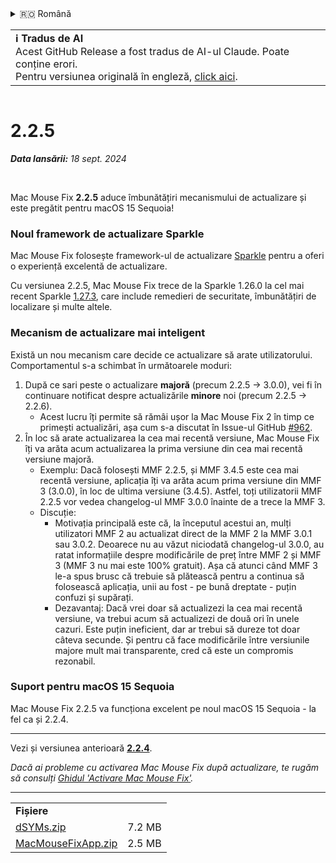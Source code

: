 <details>
<summary>🇷🇴 Română</summary>

[🇬🇧 English (GitHub Release)](https://github.com/noah-nuebling/mac-mouse-fix/releases/tag/2.2.5)\
[🇦🇩 Català](https://redirect.macmousefix.com/?target=mmf-release&tag=2.2.5&locale=ca)\
[🇩🇪 Deutsch](https://redirect.macmousefix.com/?target=mmf-release&tag=2.2.5&locale=de)\
[🇪🇸 Español](https://redirect.macmousefix.com/?target=mmf-release&tag=2.2.5&locale=es)\
[🇫🇷 Français](https://redirect.macmousefix.com/?target=mmf-release&tag=2.2.5&locale=fr)\
[🇮🇩 Indonesia](https://redirect.macmousefix.com/?target=mmf-release&tag=2.2.5&locale=id)\
[🇮🇹 Italiano](https://redirect.macmousefix.com/?target=mmf-release&tag=2.2.5&locale=it)\
[🇭🇺 Magyar](https://redirect.macmousefix.com/?target=mmf-release&tag=2.2.5&locale=hu)\
[🇳🇱 Nederlands](https://redirect.macmousefix.com/?target=mmf-release&tag=2.2.5&locale=nl)\
[🇵🇱 Polski](https://redirect.macmousefix.com/?target=mmf-release&tag=2.2.5&locale=pl)\
[🇧🇷 Português (Brasil)](https://redirect.macmousefix.com/?target=mmf-release&tag=2.2.5&locale=pt-BR)\
[🇵🇹 Português (Portugal)](https://redirect.macmousefix.com/?target=mmf-release&tag=2.2.5&locale=pt-PT)\
**🇷🇴 Română**\
[🇸🇪 Svenska](https://redirect.macmousefix.com/?target=mmf-release&tag=2.2.5&locale=sv)\
[🇻🇳 Tiếng Việt](https://redirect.macmousefix.com/?target=mmf-release&tag=2.2.5&locale=vi)\
[🇹🇷 Türkçe](https://redirect.macmousefix.com/?target=mmf-release&tag=2.2.5&locale=tr)\
[🇨🇿 Čeština](https://redirect.macmousefix.com/?target=mmf-release&tag=2.2.5&locale=cs)\
[🇬🇷 Ελληνικά](https://redirect.macmousefix.com/?target=mmf-release&tag=2.2.5&locale=el)\
[🇷🇺 Русский](https://redirect.macmousefix.com/?target=mmf-release&tag=2.2.5&locale=ru)\
[🇺🇦 Українська](https://redirect.macmousefix.com/?target=mmf-release&tag=2.2.5&locale=uk)\
[🇮🇱 עברית](https://redirect.macmousefix.com/?target=mmf-release&tag=2.2.5&locale=he)\
[🇸🇦 العربية](https://redirect.macmousefix.com/?target=mmf-release&tag=2.2.5&locale=ar)\
[🇮🇳 हिन्दी](https://redirect.macmousefix.com/?target=mmf-release&tag=2.2.5&locale=hi)\
[🇹🇭 ไทย](https://redirect.macmousefix.com/?target=mmf-release&tag=2.2.5&locale=th)\
[🇨🇳 中文 (简体)](https://redirect.macmousefix.com/?target=mmf-release&tag=2.2.5&locale=zh-Hans)\
[🇨🇳 中文 (繁體)](https://redirect.macmousefix.com/?target=mmf-release&tag=2.2.5&locale=zh-Hant)\
[🇭🇰 中文（香港)](https://redirect.macmousefix.com/?target=mmf-release&tag=2.2.5&locale=zh-HK)\
[🇯🇵 日本語](https://redirect.macmousefix.com/?target=mmf-release&tag=2.2.5&locale=ja)\
[🇰🇷 한국어](https://redirect.macmousefix.com/?target=mmf-release&tag=2.2.5&locale=ko)\
[Help translate Mac Mouse Fix to different languages!](https://github.com/noah-nuebling/mac-mouse-fix/discussions/731)
</details>
<table align=><td>
<b>ℹ️ Tradus de AI</b><br>
Acest GitHub Release a fost tradus de AI-ul Claude. Poate conține erori.<br>
Pentru versiunea originală în engleză, <a href="https://github.com/noah-nuebling/mac-mouse-fix/releases/tag/2.2.5">click aici</a>.
</td></table>

<table></table>

# 2.2.5
***Data lansării:** 18 sept. 2024*

<br>

Mac Mouse Fix **2.2.5** aduce îmbunătățiri mecanismului de actualizare și este pregătit pentru macOS 15 Sequoia!

### Noul framework de actualizare Sparkle

Mac Mouse Fix folosește framework-ul de actualizare [Sparkle](https://sparkle-project.org/) pentru a oferi o experiență excelentă de actualizare.

Cu versiunea 2.2.5, Mac Mouse Fix trece de la Sparkle 1.26.0 la cel mai recent Sparkle [1.27.3](https://github.com/sparkle-project/Sparkle/releases/tag/1.27.3), care include remedieri de securitate, îmbunătățiri de localizare și multe altele.

### Mecanism de actualizare mai inteligent

Există un nou mecanism care decide ce actualizare să arate utilizatorului. Comportamentul s-a schimbat în următoarele moduri:

1. După ce sari peste o actualizare **majoră** (precum 2.2.5 -> 3.0.0), vei fi în continuare notificat despre actualizările **minore** noi (precum 2.2.5 -> 2.2.6).
    - Acest lucru îți permite să rămâi ușor la Mac Mouse Fix 2 în timp ce primești actualizări, așa cum s-a discutat în Issue-ul GitHub [#962](https://github.com/noah-nuebling/mac-mouse-fix/issues/962).
2. În loc să arate actualizarea la cea mai recentă versiune, Mac Mouse Fix îți va arăta acum actualizarea la prima versiune din cea mai recentă versiune majoră.
    - Exemplu: Dacă folosești MMF 2.2.5, și MMF 3.4.5 este cea mai recentă versiune, aplicația îți va arăta acum prima versiune din MMF 3 (3.0.0), în loc de ultima versiune (3.4.5). Astfel, toți utilizatorii MMF 2.2.5 vor vedea changelog-ul MMF 3.0.0 înainte de a trece la MMF 3.
    - Discuție:
        - Motivația principală este că, la începutul acestui an, mulți utilizatori MMF 2 au actualizat direct de la MMF 2 la MMF 3.0.1 sau 3.0.2. Deoarece nu au văzut niciodată changelog-ul 3.0.0, au ratat informațiile despre modificările de preț între MMF 2 și MMF 3 (MMF 3 nu mai este 100% gratuit). Așa că atunci când MMF 3 le-a spus brusc că trebuie să plătească pentru a continua să folosească aplicația, unii au fost - pe bună dreptate - puțin confuzi și supărați.
        - Dezavantaj: Dacă vrei doar să actualizezi la cea mai recentă versiune, va trebui acum să actualizezi de două ori în unele cazuri. Este puțin ineficient, dar ar trebui să dureze tot doar câteva secunde. Și pentru că face modificările între versiunile majore mult mai transparente, cred că este un compromis rezonabil.

### Suport pentru macOS 15 Sequoia

Mac Mouse Fix 2.2.5 va funcționa excelent pe noul macOS 15 Sequoia - la fel ca și 2.2.4.

---

Vezi și versiunea anterioară [**2.2.4**](https://redirect.macmousefix.com/?target=mmf-release&tag=2.2.4&locale=ro).

*Dacă ai probleme cu activarea Mac Mouse Fix după actualizare, te rugăm să consulți [Ghidul 'Activare Mac Mouse Fix'](https://github.com/noah-nuebling/mac-mouse-fix/discussions/861).*

---

<table align="start">
<tr>
    <td colspan=2>
        <b>Fișiere</b>
    </td>
</tr>
<tr>
    <td><a href="https://github.com/noah-nuebling/mac-mouse-fix/releases/download/2.2.5/dSYMs.zip">dSYMs.zip</a></td>
    <td>7.2 MB</td>
</tr>
<tr>
    <td><a href="https://github.com/noah-nuebling/mac-mouse-fix/releases/download/2.2.5/MacMouseFixApp.zip">MacMouseFixApp.zip</a></td>
    <td>2.5 MB</td>
</tr>
</table>